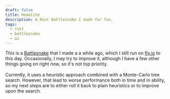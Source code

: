 ```yaml
---
draft: false
title: Hematite
description: A Rust Battlesnake I made for fun.
tags:
  - rust
  - battlesnake
  - ai
---
```


This is a [Battlesnake](https://play.battlesnake.com/) that I made a a while ago, which I still run on [fly.io](https://fly.io/) to this day. Occasionally, I may try to improve it, although I have a few other things going on right now, so it's not top priority. \
\
Currently, it uses a heuristic approach combined with a Monte-Carlo tree search. However, that lead to worse performance both in time and in ability, so my next steps are to either roll it back to plain heuristics or to improve upon the search.
